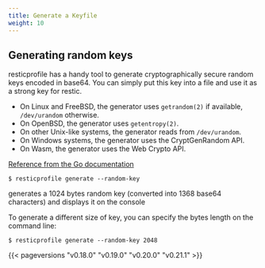 ```yaml
---
title: Generate a Keyfile
weight: 10
---
```


## Generating random keys

resticprofile has a handy tool to generate cryptographically secure random keys encoded in base64. You can simply put this key into a file and use it as a strong key for restic.

- On Linux and FreeBSD, the generator uses `getrandom(2)` if available, `/dev/urandom` otherwise.
- On OpenBSD, the generator uses `getentropy(2)`.
- On other Unix-like systems, the generator reads from `/dev/urandom`.
- On Windows systems, the generator uses the CryptGenRandom API.
- On Wasm, the generator uses the Web Crypto API.

[Reference from the Go documentation](https://golang.org/pkg/crypto/rand/#pkg-variables)

```shell
$ resticprofile generate --random-key
```

generates a 1024 bytes random key (converted into 1368 base64 characters) and displays it on the console

To generate a different size of key, you can specify the bytes length on the command line:

```shell
$ resticprofile generate --random-key 2048
```

{{< pageversions "v0.18.0" "v0.19.0" "v0.20.0" "v0.21.1" >}}
